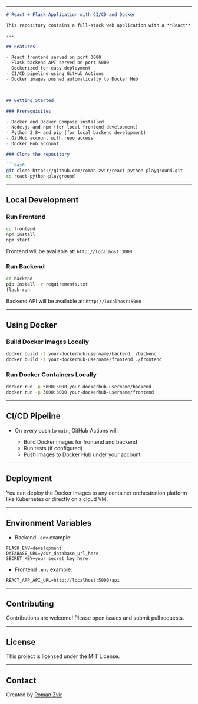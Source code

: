 
---

````markdown
# React + Flask Application with CI/CD and Docker

This repository contains a full-stack web application with a **React** frontend and a **Flask** backend. The app is containerized with Docker, and a **CI/CD pipeline** is configured to build and push Docker images to Docker Hub automatically.

---

## Features

- React frontend served on port 3000
- Flask backend API served on port 5000
- Dockerized for easy deployment
- CI/CD pipeline using GitHub Actions
- Docker images pushed automatically to Docker Hub

---

## Getting Started

### Prerequisites

- Docker and Docker Compose installed
- Node.js and npm (for local frontend development)
- Python 3.8+ and pip (for local backend development)
- GitHub account with repo access
- Docker Hub account

### Clone the repository

```bash
git clone https://github.com/roman-zvir/react-python-playground.git
cd react-python-playground
````

---

## Local Development

### Run Frontend

```bash
cd frontend
npm install
npm start
```

Frontend will be available at: `http://localhost:3000`

### Run Backend

```bash
cd backend
pip install -r requirements.txt
flask run
```

Backend API will be available at: `http://localhost:5000`

---

## Using Docker

### Build Docker Images Locally

```bash
docker build -t your-dockerhub-username/backend ./backend
docker build -t your-dockerhub-username/frontend ./frontend
```

### Run Docker Containers Locally

```bash
docker run -p 5000:5000 your-dockerhub-username/backend
docker run -p 3000:3000 your-dockerhub-username/frontend
```

---

## CI/CD Pipeline

* On every push to `main`, GitHub Actions will:

  * Build Docker images for frontend and backend
  * Run tests (if configured)
  * Push images to Docker Hub under your account

---

## Deployment

You can deploy the Docker images to any container orchestration platform like Kubernetes or directly on a cloud VM.

---

## Environment Variables

* Backend `.env` example:

```
FLASK_ENV=development
DATABASE_URL=your_database_url_here
SECRET_KEY=your_secret_key_here
```

* Frontend `.env` example:

```
REACT_APP_API_URL=http://localhost:5000/api
```

---

## Contributing

Contributions are welcome! Please open issues and submit pull requests.

---

## License

This project is licensed under the MIT License.

---

## Contact

Created by [Roman Zvir](https://github.com/roman-zvir)

```
